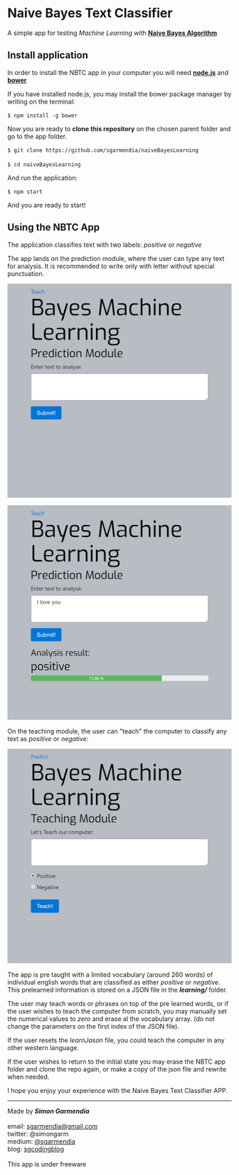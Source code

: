 # Naive Bayes Text Classifier

A simple app for testing *Machine Learning* with **[Naive Bayes Algorithm](https://en.wikipedia.org/wiki/Naive_Bayes_classifier)**

## Install application

In order to install the NBTC app in your computer you will need **[node.js](https://nodejs.org/en/)** and **[bower](https://bower.io/)**

If you have installed node.js, you may install the bower package manager by writing on the terminal:

```
$ npm install -g bower
```

Now you are ready to **clone this repository** on the chosen parent folder and go to the app folder.

```
$ git clone https://github.com/sgarmendia/naiveBayesLearning

$ cd naiveBayesLearning
```

And run the application:

```
$ npm start
```

And you are ready to start!

## Using the NBTC App

The application classifies text with two labels: *positive* or *negative*

The app lands on the prediction module, where the user can type any text for analysis. It is recommended to write only with letter without special punctuation.

![Prediction Module](img/landing.png)

![Classifier Result](img/result.png)

On the teaching module, the user can "teach" the computer to classify any text as *positive* or *negative*:

![Teaching Module](img/teach.png)

The app is pre taught with a limited vocabulary (around 260 words) of individual english words that are classified as either *positive* or *negative*. This prelearned information is stored on a JSON file in the ***learning/*** folder.

The user may teach words or phrases on top of the pre learned words, or if the user wishes to teach the computer from scratch, you may manually set the numerical values to *zero* and erase al the vocabulary array. (do not change the parameters on the first index of the JSON file).

If the user resets the *learnJason* file, you could teach the computer in any other western language.

If the user wishes to return to the initial state you may erase the NBTC app folder and clone the repo again, or make a copy of the json file and rewrite when needed.

I hope you enjoy your experience with the Naive Bayes Text Classifier APP.


---

Made by ***Simon Garmendia*** </br></br>
email: sgarmendia@gmail.com </br>
twitter: @simongarm </br>
medium: [@sgarmendia](https://medium.com/@sgarmendia) </br>
blog: [sgcodingblog](https://sgcodingblog.wordpress.com/) </br></br>
This app is under freeware
